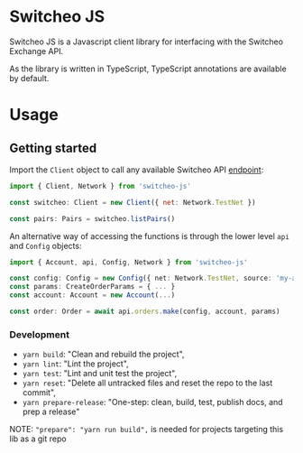 # Switcheo JS

Switcheo JS is a Javascript client library for interfacing with the Switcheo Exchange API.

As the library is written in TypeScript, TypeScript annotations are available by default.

# Usage

## Getting started

Import the `Client` object to call any available Switcheo API [endpoint](https://docs.switcheo.network):

```js
import { Client, Network } from 'switcheo-js'

const switcheo: Client = new Client({ net: Network.TestNet })

const pairs: Pairs = switcheo.listPairs()
```

An alternative way of accessing the functions is through the lower level `api` and `Config` objects:

```ts
import { Account, api, Config, Network } from 'switcheo-js'

const config: Config = new Config({ net: Network.TestNet, source: 'my-api' })
const params: CreateOrderParams = { ... }
const account: Account = new Account(...)

const order: Order = await api.orders.make(config, account, params)
```

### Development

- `yarn build`: "Clean and rebuild the project",
- `yarn lint`: "Lint the project",
- `yarn test`: "Lint and unit test the project",
- `yarn reset`: "Delete all untracked files and reset the repo to the last commit",
- `yarn prepare-release`: "One-step: clean, build, test, publish docs, and prep a release"

NOTE: `"prepare": "yarn run build",` is needed for projects targeting this lib as a git repo
